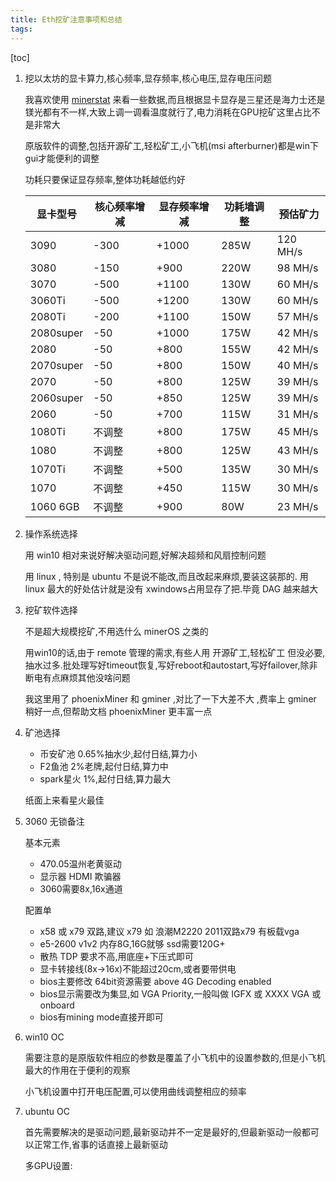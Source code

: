 ```yaml
---
title: Eth挖矿注意事项和总结
tags: 
---
```


[toc]

1. 挖以太坊的显卡算力,核心频率,显存频率,核心电压,显存电压问题

	我喜欢使用 [minerstat](https://minerstat.com/hardware) 来看一些数据,而且根据显卡显存是三星还是海力士还是镁光都有不一样,大致上调一调看温度就行了,电力消耗在GPU挖矿这里占比不是非常大
	
	原版软件的调整,包括开源矿工,轻松矿工,小飞机(msi afterburner)都是win下gui才能便利的调整
	
	功耗只要保证显存频率,整体功耗越低约好

	显卡型号 | 核心频率增减 | 显存频率增减 | 功耗墙调整 | 预估矿力
	---------|--------------|--------------|------------|---------
	3090 |	    -300 |	    +1000 |	285W |	120 MH/s
	3080 |	    -150 |	    +900 |	220W |	98 MH/s
	3070 |	    -500 |	    +1100 |	130W |	60 MH/s
	3060Ti |	-500 |	    +1200 |	130W |	60 MH/s
	2080Ti |    -200 |	    +1100 |	150W |	57 MH/s
	2080super |	-50 |	  +1000 | 175W | 42 MH/s
	2080 |	     -50 |	       +800 | 155W | 42 MH/s
	2070super |	-50 |	   +800 | 150W | 40 MH/s
	2070 |	     -50 |	       +800 | 125W | 39 MH/s
	2060super |	-50 |	   +850 | 125W | 39 MH/s
	2060 |	     -50 |	       +700 | 115W | 31 MH/s
	1080Ti |	不调整 |   +800 |	175W | 45 MH/s
	1080 |	     不调整 |	 +800 |	125W |	43 MH/s
	1070Ti |	不调整 |	+500 |	135W | 30 MH/s
	1070 |	     不调整 |	 +450 |	115W |	30 MH/s
	1060 6GB | 不调整 | +900 |	80W |	 23 MH/s
	
2. 操作系统选择

	用 win10 相对来说好解决驱动问题,好解决超频和风扇控制问题
	
	用 linux , 特别是 ubuntu 不是说不能改,而且改起来麻烦,要装这装那的. 用 linux 最大的好处估计就是没有 xwindows占用显存了把.毕竟 DAG 越来越大
	
3. 挖矿软件选择

	不是超大规模挖矿,不用选什么 minerOS 之类的
	
	用win10的话,由于 remote 管理的需求,有些人用 开源矿工,轻松矿工 但没必要,抽水过多.批处理写好timeout恢复,写好reboot和autostart,写好failover,除非断电有点麻烦其他没啥问题
	
	我这里用了 phoenixMiner 和 gminer ,对比了一下大差不大 ,费率上 gminer 稍好一点,但帮助文档 phoenixMiner 更丰富一点

4. 矿池选择

	- 币安矿池 0.65%抽水少,起付日结,算力小
	- F2鱼池 2%老牌,起付日结,算力中	
	- spark星火 1%,起付日结,算力最大
	
	纸面上来看星火最佳

5. 3060 无锁备注
	
	基本元素
	- 470.05温州老黄驱动
	- 显示器 HDMI 欺骗器
	- 3060需要8x,16x通道

	配置单
	- x58 或 x79 双路,建议 x79 如 浪潮M2220 2011双路x79 有板载vga
	- e5-2600 v1v2 内存8G,16G就够 ssd需要120G+
	- 散热 TDP 要求不高,用底座+下压式即可
	- 显卡转接线(8x->16x)不能超过20cm,或者要带供电
	- bios主要修改 64bit资源需要 above 4G Decoding enabled
	- bios显示需要改为集显,如 VGA Priority,一般叫做 IGFX 或 XXXX VGA 或 onboard
	- bios有mining mode直接开即可
	
6. win10 OC

	需要注意的是原版软件相应的参数是覆盖了小飞机中的设置参数的,但是小飞机最大的作用在于便利的观察
	
	小飞机设置中打开电压配置,可以使用曲线调整相应的频率
	
7. ubuntu OC

	首先需要解决的是驱动问题,最新驱动并不一定是最好的,但最新驱动一般都可以正常工作,省事的话直接上最新驱动
	
	多GPU设置:
	
	
	